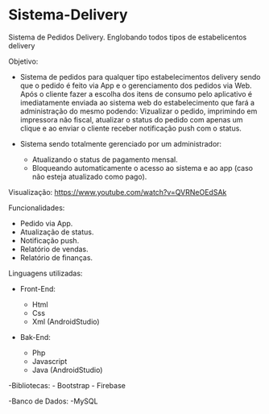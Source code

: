 # Sistema-Delivery
Sistema de Pedidos Delivery. Englobando todos tipos de estabelicentos delivery

Objetivo:
- Sistema de pedidos para qualquer tipo estabelecimentos delivery sendo que o pedido é feito via App e o gerenciamento dos pedidos via Web. Após o cliente fazer a escolha dos itens
de consumo pelo aplicativo é imediatamente enviada ao sistema web do estabelecimento que fará a administração do mesmo podendo: Vizualizar o pedido,  imprimindo em impressora não 
fiscal, atualizar o status do pedido com apenas um clique e ao enviar o cliente receber notificação push com o status.

- Sistema sendo totalmente gerenciado por um administrador:
    - Atualizando o status de pagamento mensal.
    - Bloqueando automaticamente o acesso ao sistema e ao app (caso não esteja atualizado como pago).
 

Visualização:
  https://www.youtube.com/watch?v=QVRNeOEdSAk


Funcionalidades:
  - Pedido via App.
  - Atualização de status.
  - Notificação push.
  - Relatório de vendas.
  - Relatório de finanças.


Linguagens utilizadas:

  - Front-End:
      - Html
      - Css
      - Xml (AndroidStudio)
      
  - Bak-End:
      - Php
      - Javascript
      - Java (AndroidStudio)
      
  -Bibliotecas:
      - Bootstrap
      - Firebase
  
  -Banco de Dados:
      -MySQL
